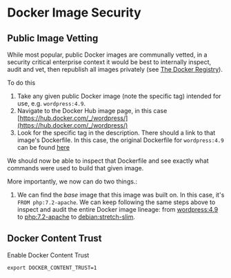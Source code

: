 Docker Image Security
===

## Public Image Vetting

While most popular, public Docker images are communally vetted, in a security critical enterprise context it would be best to internally inspect, audit and vet, then republish all images privately \(see [The Docker Registry](./the-docker-registry.md)\).

To do this

1. Take any given public Docker image (note the specific tag) intended for use, e.g. `wordpress:4.9`.
2. Navigate to the Docker Hub image page, in this case [https://hub.docker.com/_/wordpress/](https://hub.docker.com/_/wordpress/)
3. Look for the specific tag in the description. There should a link to that image's Dockerfile. In this case, the original Dockerfile for `wordpress:4.9` can be found [here](https://github.com/docker-library/wordpress/blob/6a085d90853b8baffadbd3f0a41d6814a2513c11/php7.2/apache/Dockerfile)

We should now be able to inspect that Dockerfile and see exactly what commands were used to build that given image.

More importantly, we now can do two things.:

1. We can find the _base_ image that this image was built on. In this case, it's `FROM php:7.2-apache`. We can keep following the same steps above to inspect and audit the entire Docker image lineage: from [wordpress:4.9](https://github.com/docker-library/wordpress/blob/6a085d90853b8baffadbd3f0a41d6814a2513c11/php7.2/apache/Dockerfile) to 
[php:7.2-apache](https://github.com/docker-library/php/blob/32313ea407379d70259e14414ec8aa0311c0a4c4/7.2/stretch/apache/Dockerfile) to [debian:stretch-slim](https://github.com/debuerreotype/docker-debian-artifacts/blob/6af0f6159c515601731d92972a245199337e3ca6/stretch/slim/Dockerfile).

## Docker Content Trust

Enable Docker Content Trust

```
export DOCKER_CONTENT_TRUST=1
```

